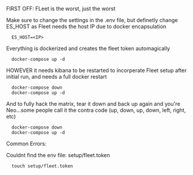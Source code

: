 FIRST OFF: FLeet is the worst, just the worst

Make sure to change the settings in the .env file, but definetly change ES_HOST as Fleet needs the host IP due to docker encapsulation

      ES_HOST=<IP>

Everything is dockerized and creates the fleet token automagically

      docker-compose up -d
 
HOWEVER it needs kibana to be restarted to incorperate Fleet setup after initial run, and needs a full docker restart

      docker-compose down
      docker-compose up -d

And to fully hack the matrix, tear it down and back up again and you're Neo...some people call it the contra code (up, down, up, down, left, right, etc)

      docker-compose down
      docker-compose up -d
      
     
Common Errors:

Couldnt find the env file: setup/fleet.token
     
      touch setup/fleet.token
